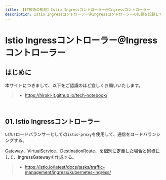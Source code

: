 ```yaml
---
title: 【IT技術の知見】Istio Ingressコントローラー＠Ingressコントローラー
description: Istio Ingressコントローラー＠Ingressコントローラーの知見を記録しています。
---
```


# Istio Ingressコントローラー＠Ingressコントローラー

## はじめに

本サイトにつきまして、以下をご認識のほど宜しくお願いいたします。

> - https://hiroki-it.github.io/tech-notebook/

<br>

## 01. Istio Ingressコントローラー

`L4`/`L7`ロードバランサーとしての`istio-proxy`を使用して、通信をロードバランシングする。

Gateway、VirtualService、DestinationRoute、を個別に定義した場合と同様にして、IngressGatewayを作成する。

> - https://istio.io/latest/docs/tasks/traffic-management/ingress/kubernetes-ingress/

<br>
